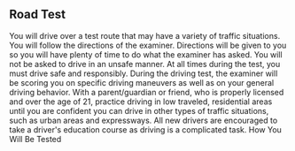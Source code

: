 ## Road Test
You will drive over a test route that may have a variety of traffic situations. You will follow the directions of the examiner. Directions will be given to you so you will have plenty of time to do what the examiner has asked. You will not be asked to drive in an unsafe manner. At all times during the test, you must drive safe and responsibly. During the driving test, the examiner will be scoring you on specific driving maneuvers as well as on your general driving behavior.
With a parent/guardian or friend, who is properly licensed and over the age of 21, practice driving in low traveled, residential areas until you are confident you can drive in other types of traffic situations, such as urban areas and expressways. All new drivers are encouraged to take a driver's education course as driving is a complicated task.
How You Will Be Tested